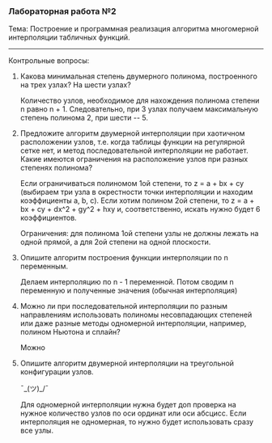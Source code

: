 ### Лабораторная работа №2

Тема: Построение и программная реализация алгоритма многомерной интерполяции
табличных функций.

---

Контрольные вопросы:
  1. Какова минимальная степень двумерного полинома, построенного на трех узлах? На шести узлах?
     
     Количество узлов, необходимое для нахождения полинома степени n равно n + 1. Следовательно, при 3 узлах получаем максимальную степень полинома 2, при шести -- 5.
     
  2. Предложите алгоритм двумерной интерполяции при хаотичном расположении узлов, т.е. когда таблицы функции на регулярной сетке нет, и метод последовательной интерполяции не работает. Какие имеются ограничения на расположение узлов при разных степенях полинома? 
  
      Если ограничиваться полиномом 1ой степени, то z = a + bx + cy (выбираем три узла в окрестности точки интерполяции и находим коэффициенты a, b, c). Если хотим полином 2ой степени, то z = a + bx + cy + dx^2 + gy^2 + hxy и, соответственно, искать нужно будет 6 коэффициентов. 
      
      Ограничения: для полинома 1ой степени узлы не должны лежать на одной прямой, а для 2ой степени на одной плоскости.
      
  3. Опишите алгоритм построения функции интерполяции по n переменным.
     
     Делаем интерполяцию по n - 1 переменной. Потом сводим n переменную и полученные значения (обычная интерполяция)
     
  4. Можно ли при последовательной интерполяции по разным направлениям использовать полиномы несовпадающих степеней или даже разные методы одномерной интерполяции, например, полином Ньютона и сплайн?
  
     Можно
    
  5. Опишите алгоритм двумерной интерполяции на треугольной конфигурации узлов.
     
     ¯\_(ツ)_/¯
     
     Для одномерной интерполяции нужна будет доп проверка на нужное количество узлов по оси ординат или оси абсцисс. Если интерполяция не одномерная, то нужно будет использовать сразу все узлы.
 
